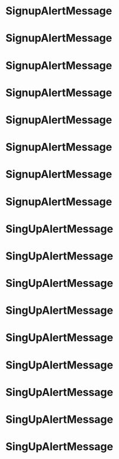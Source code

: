 # SignupAlertMessage
# SignupAlertMessage
# SignupAlertMessage
# SignupAlertMessage
# SignupAlertMessage
# SignupAlertMessage
# SignupAlertMessage
# SignupAlertMessage
# SingUpAlertMessage
# SingUpAlertMessage
# SingUpAlertMessage
# SingUpAlertMessage
# SingUpAlertMessage
# SingUpAlertMessage
# SingUpAlertMessage
# SingUpAlertMessage
# SingUpAlertMessage
